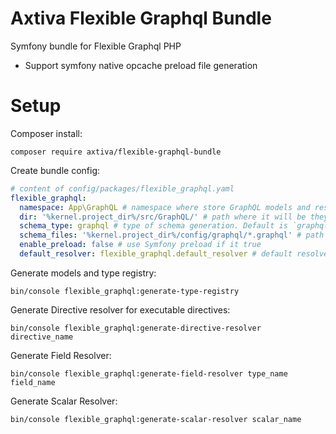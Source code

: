 # Axtiva Flexible Graphql Bundle

Symfony bundle for Flexible Graphql PHP

- Support symfony native opcache preload file generation

# Setup

Composer install:

```
composer require axtiva/flexible-graphql-bundle
```

Create bundle config:

```yaml
# content of config/packages/flexible_graphql.yaml
flexible_graphql:
  namespace: App\GraphQL # namespace where store GraphQL models and resolvers
  dir: '%kernel.project_dir%/src/GraphQL/' # path where it will be they save files
  schema_type: graphql # type of schema generation. Default is `graphql` or optional is `federation` for apollo federation support 
  schema_files: '%kernel.project_dir%/config/graphql/*.graphql' # path to graphql schema SDL files
  enable_preload: false # use Symfony preload if it true
  default_resolver: flexible_graphql.default_resolver # default resolver if it does not defined
```

Generate models and type registry:

```shell
bin/console flexible_graphql:generate-type-registry
```

Generate Directive resolver for executable directives:

```shell
bin/console flexible_graphql:generate-directive-resolver directive_name
```

Generate Field Resolver:

```shell
bin/console flexible_graphql:generate-field-resolver type_name field_name
```

Generate Scalar Resolver:

```shell
bin/console flexible_graphql:generate-scalar-resolver scalar_name
```